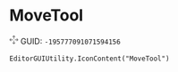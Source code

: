 # MoveTool
![](/img/MoveTool.png)
GUID: `-195777091071594156`
```
EditorGUIUtility.IconContent("MoveTool")
```
